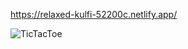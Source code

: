 https://relaxed-kulfi-52200c.netlify.app/


![TicTacToe](https://user-images.githubusercontent.com/70008922/180836828-0320eee4-16cc-4f4e-971f-b71fb9449af3.png)
